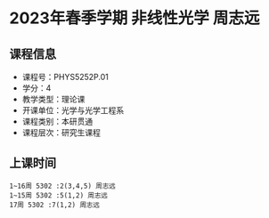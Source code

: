 # 2023年春季学期 非线性光学 周志远






## 课程信息

- 课程号：PHYS5252P.01
- 学分：4
- 教学类型：理论课
- 开课单位：光学与光学工程系
- 课程类别：本研贯通
- 课程层次：研究生课程

## 上课时间

```
1~16周 5302 :2(3,4,5) 周志远
1~15周 5302 :5(1,2) 周志远
17周 5302 :7(1,2) 周志远
```


